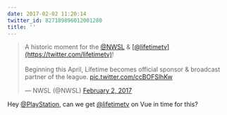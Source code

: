 ```yaml
---
date: 2017-02-02 11:20:14
twitter_id: 827189896012001280
title: ''
---
```


<blockquote class="twitter-tweet"><p lang="en" dir="ltr">A historic moment for the <a href="https://twitter.com/NWSL?ref_src=twsrc%5Etfw">@NWSL</a> &amp; <a href="https://twitter.com/lifetimetv?ref_src=twsrc%5Etfw">[@lifetimetv](https://twitter.com/lifetimetv)</a>!<br><br>Beginning this April, Lifetime becomes official sponsor &amp; broadcast partner of the league. <a href="https://t.co/ccBOFSlhKw">pic.twitter.com/ccBOFSlhKw</a></p>&mdash; NWSL (@NWSL) <a href="https://twitter.com/NWSL/status/827175030677073920?ref_src=twsrc%5Etfw">February 2, 2017</a></blockquote>
<script async src="https://platform.twitter.com/widgets.js" charset="utf-8"></script>

Hey [@PlayStation](https://twitter.com/PlayStation), can we get [@lifetimetv](https://twitter.com/lifetimetv) on Vue in time for this?
